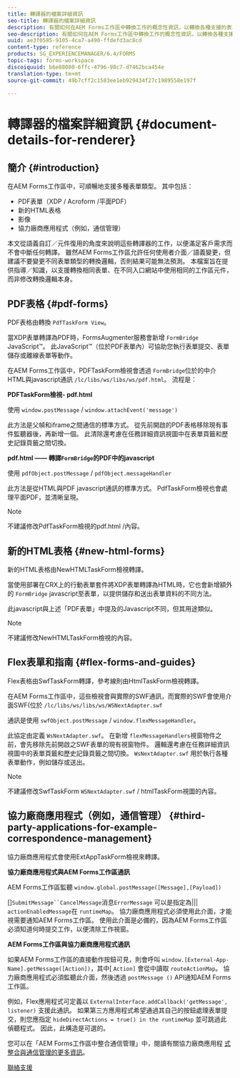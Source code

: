 ```yaml
---
title: 轉譯器的檔案詳細資訊
seo-title: 轉譯器的檔案詳細資訊
description: 有關如何在AEM Forms工作區中轉換工作的概念性資訊，以轉換各種支援的表單和檔案類型。
seo-description: 有關如何在AEM Forms工作區中轉換工作的概念性資訊，以轉換各種支援的表單和檔案類型。
uuid: ae3f0585-9105-4ca7-a490-ffdefd3ac8cd
content-type: reference
products: SG_EXPERIENCEMANAGER/6.4/FORMS
topic-tags: forms-workspace
discoiquuid: b6e88080-6ffc-4796-98c7-d7462bca454e
translation-type: tm+mt
source-git-commit: 49b7cff2c1583ee1eb929434f27c1989558e197f

---
```



# 轉譯器的檔案詳細資訊 {#document-details-for-renderer}

## 簡介 {#introduction}

在AEM Forms工作區中，可順暢地支援多種表單類型。 其中包括：

* PDF表單（XDP / Acroform /平面PDF）
* 新的HTML表格
* 影像
* 協力廠商應用程式（例如，通信管理）

本文從語義自訂／元件復用的角度來說明這些轉譯器的工作，以便滿足客戶需求而不會中斷任何轉譯。 雖然AEM Forms工作區允許任何使用者介面／語義變更，但建議不要變更不同表單類型的轉換邏輯，否則結果可能無法預測。 本檔案旨在提供指導／知識，以支援轉換相同表單、在不同入口網站中使用相同的工作區元件，而非修改轉換邏輯本身。

## PDF表格 {#pdf-forms}

PDF表格由轉換 `PdfTaskForm View`。

當XDP表單轉譯為PDF時，FormsAugmenter服務會新增 `FormBridge` JavaScript™。 此JavaScript™（位於PDF表單內）可協助您執行表單提交、表單儲存或離線表單等動作。

在AEM Forms工作區中，PDFTaskForm檢視會透過 `FormBridge`位於的中介HTML與javascript通訊 `/lc/libs/ws/libs/ws/pdf.html`。 流程是：

**PDFTaskForm檢視- pdf.html**

使用 `window.postMessage` / `window.attachEvent('message')`

此方法是父幀和iframe之間通信的標準方式。 從先前開啟的PDF表格移除現有事件監聽器後，再新增一個。 此清除還考慮在任務詳細資訊視圖中在表單頁籤和歷史記錄頁籤之間切換。

**pdf.html —— 轉譯`FormBridge`的PDF中的javascript**

使用 `pdfObject.postMessage` / `pdfObject.messageHandler`

此方法是從HTML與PDF javascript通訊的標準方式。 PdfTaskForm檢視也會處理平面PDF，並清晰呈現。

>[!NOTE]
>
>不建議修改PdfTaskForm檢視的pdf.html /內容。

## 新的HTML表格 {#new-html-forms}

新的HTML表格由NewHTMLTaskForm檢視轉譯。

當使用部署在CRX上的行動表單套件將XDP表單轉譯為HTML時，它也會新增額外的 `FormBridge` javascript至表單，以提供儲存和送出表單資料的不同方法。

此javascript與上述「PDF表單」中提及的Javascript不同，但其用途類似。

>[!NOTE]
>
>不建議修改NewHTMLTaskForm檢視的內容。

## Flex表單和指南 {#flex-forms-and-guides}

Flex表格由SwfTaskForm轉譯，參考線則由HtmlTaskForm檢視轉譯。

在AEM Forms工作區中，這些檢視會與實際的SWF通訊，而實際的SWF會使用介面SWF(位於 `/lc/libs/ws/libs/ws/WSNextAdapter.swf`

通訊是使用 `swfObject.postMessage` / `window.flexMessageHandler`。

此協定由定義 `WsNextAdapter.swf`。 在新增 `flexMessageHandlers`視窗物件之前，會先移除先前開啟之SWF表單的現有視窗物件。 邏輯還考慮在任務詳細資訊視圖中的表單頁籤和歷史記錄頁籤之間切換。 `WsNextAdapter.swf` 用於執行各種表單動作，例如儲存或送出。

>[!NOTE]
>
>不建議修改SwfTaskForm `WSNextAdapter.swf` / htmlTaskForm視圖的內容。

## 協力廠商應用程式（例如，通信管理） {#third-party-applications-for-example-correspondence-management}

協力廠商應用程式會使用ExtAppTaskForm檢視來轉譯。

**協力廠商應用程式與AEM Forms工作區通訊**

AEM Forms工作區監聽 `window.global.postMessage([Message],[Payload])`

[]`SubmitMessage``CancelMessage`消息`ErrorMessage` 可以是指定為||| `actionEnabledMessage`在 `runtimeMap`。 協力廠商應用程式必須使用此介面，才能視需要通知AEM Forms工作區。 使用此介面是必備的，因為AEM Forms工作區必須知道何時提交工作，以便清除工作視窗。

**AEM Forms工作區與協力廠商應用程式通訊**

如果AEM Forms工作區的直接動作按鈕可見，則會呼叫 `window.[External-App-Name].getMessage([Action])`，其中[ `Action]` 會從中讀取 `routeActionMap`。 協力廠商應用程式必須監聽此介面，然後透過 `postMessage ()` API通知AEM Forms工作區。

例如，Flex應用程式可定義以 `ExternalInterface.addCallback('getMessage', listener)` 支援此通訊。 如果第三方應用程式希望通過其自己的按鈕處理表單提交，則您應指定 `hideDirectActions = true() in the runtimeMap` 並可跳過此偵聽程式。 因此，此構造是可選的。

您可以在「AEM Forms工作區中整合通信管理」中，閱讀有關協力廠商應用程 [式整合與通信管理的更多資訊](/help/forms/using/integrating-correspondence-management-html-workspace.md)。


[聯絡支援](https://www.adobe.com/account/sign-in.supportportal.html)
